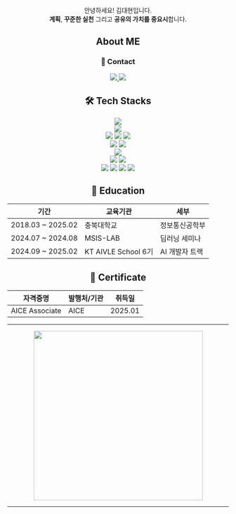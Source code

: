 <div align="center">

안녕하세요! 김대현입니다. <br>
**계획**, **꾸준한 실천** 그리고 **공유의 가치를 중요시**합니다. <br>

## About ME

### 📧 Contact
<a href="mailto:daehyun99@kakao.com">
    <img src="https://img.shields.io/badge/daehyun99@kakao.com-FEE500?style=for-the-badge&logo=maildotru&logoColor=black"/>
</a>
<a href="https://www.linkedin.com/in/daehyun-kim-5084b9333/" target="_blank">
    <img src="https://img.shields.io/badge/LinkedIn-0A66C2?style=for-the-badge&logo=linkedin&logoColor=white"/>
</a>

## 🛠 Tech Stacks

<img src="https://img.shields.io/badge/Python-3776AB?style=for-the-badge&logo=python&logoColor=white"/>
<br>
<img src="https://img.shields.io/badge/FastAPI-009688?style=for-the-badge&logo=fastapi&logoColor=white"/>
<br>
<img src="https://img.shields.io/badge/PyTorch-EE4C2C?style=for-the-badge&logo=pytorch&logoColor=white"/>
<img src="https://img.shields.io/badge/TensorFlow-FF6F00?style=for-the-badge&logo=tensorflow&logoColor=white"/>
<img src="https://img.shields.io/badge/Prompt%20Engineering-FF8C00?style=for-the-badge&logo=openai&logoColor=white"/>
<br>
<img src="https://img.shields.io/badge/Pandas-150458?style=for-the-badge&logo=pandas&logoColor=white"/>
<img src="https://img.shields.io/badge/Scikit--learn-F7931E?style=for-the-badge&logo=scikit-learn&logoColor=white"/>
<br>
<img src="https://img.shields.io/badge/Pytest-0A9EDC?style=for-the-badge&logo=pytest&logoColor=white"/>
<br>
<img src="https://img.shields.io/badge/Docker-2496ED?style=for-the-badge&logo=docker&logoColor=white"/>
<img src="https://img.shields.io/badge/MySQL-4479A1?style=for-the-badge&logo=mysql&logoColor=white"/>
<br>
<img src="https://img.shields.io/badge/Git-F05032?style=for-the-badge&logo=git&logoColor=white"/>
<img src="https://img.shields.io/badge/GitHub-181717?style=for-the-badge&logo=github&logoColor=white"/>
<img src="https://img.shields.io/badge/Notion-000000?style=for-the-badge&logo=notion&logoColor=white"/>
<img src="https://img.shields.io/badge/GitHub%20Wiki-0366D6?style=for-the-badge&logo=github&logoColor=white"/>

## 🏫 Education
| 기간 | 교육기관 | 세부 |
| --- | --- | --- |
| 2018.03 ~ 2025.02 | 충북대학교 | 정보통신공학부 |
| 2024.07 ~ 2024.08 | MSIS-LAB | 딥러닝 세미나 |
| 2024.09 ~ 2025.02 | KT AIVLE School 6기 | AI 개발자 트랙 |

## 🏅 Certificate
| 자격증명 | 발행처/기관 | 취득일 |
| --- | --- | --- |
| AICE Associate | AICE | 2025.01 |

---

<a href="https://github.com/anuraghazra/github-readme-stats" title="Go to Source">
    <img align="center" width=385 src="https://github-readme-stats.vercel.app/api?username=daehyun99&show_icons=true&theme=dark&hide_border=true&bg_color=0d1117&icon_color=ffffff&text_color=ffffff&title_color=539bf500e6fe\&rank_icon=github" />
</a>

---